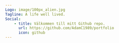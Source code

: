 ```yaml
---
Logo: image/100px_alien.jpg
Tagline: A life well lived.
Social:
    - title: Välkommen till mitt Github repo.
      url: https://github.com/AdamC1989/portfolio
      icon: github
---
```


